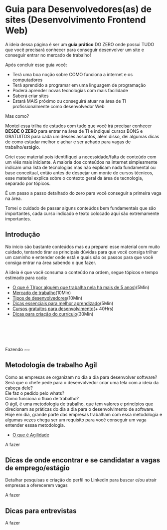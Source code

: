 # Guia para Desenvolvedores(as) de sites (Desenvolvimento Frontend Web)
A ideia dessa página é ser um **guia prático** DO ZERO onde possui TUDO que você precisará conhecer para conseguir desenvolver um site e conseguir entrar no mercado de trabalho! <br />

Após concluir esse guia você:
 - Terá uma boa noção sobre COMO funciona a internet e os computadores
 - Terá aprendido a programar em uma linguagem de programação
 - Poderá aprender novas tecnologias com mais facilidade
 - Saberá criar sites
 - Estará MAIS próximo ou conseguirá atuar na área de TI profissionalmente como desenvolvedor Web  

Mas como? <br />

Montei essa trilha de estudos com tudo que você irá precisar conhecer **DESDE O ZERO** para entrar na área de TI e indiquei cursos BONS e GRATUITOS para cada um desses assuntos, além disso, dei algumas dicas de como estudar melhor e achar e ser achado para vagas de trabalho/estágio. <br />

Criei esse material pois identifiquei a necessidade/falta de conteúdo com um viés mais iniciante.
A maioria dos conteúdos na internet simplesmente indicam uma lista de tecnologias mas não explicam nada fundamental ou base conceitual, então antes de despejar um monte de cursos técnicos, esse material explica sobre o contexto geral da área de tecnologia, separado por tópicos. <br />

É um passo a passo detalhado do zero para você conseguir a primeira vaga na área.

Tomei o cuidado de passar alguns conteúdos bem fundamentais que são importantes, cada curso indicado e texto
 colocado aqui são extremamente importantes.

## Introdução
No início são bastante conteúdos mas eu preparei esse material com muito cuidado, tentando tirar as principais dúvidas para que você consiga trilhar um caminho
e entender onde está e quais são os passos para que você consiga entrar na área sabendo o que fazer. <br />

A ideia é que você consuma o conteúdo na ordem, segue tópicos e tempo estimado para cada:
 - [O que é TI(por alguém que trabalha nela há mais de 5 anos)](o-que-e-ti.md)(5Min)
 - [Mercado de trabalho](mercado-de-trabalho.md)(10Min)
 - [Tipos de desenvolvedores](tipos-de-desenvolvedores.md)(10Min)
 - [Dicas essenciais para melhor aprendizado](melhor-aprendizado.md)(5Min)
 - [Cursos gratuitos para desenvolvimento](cursos-desenvolvimento-web.md)(+ 40Hrs)
 - [Dicas para criação do currículo](dicas-criacao-curriculo.md)(30Min)



<br />
<br />
<br />
<br />

Fazendo ~~


## Metodologia de trabalho Agil
Como as empresas se organizam no dia a dia para desenvolver software? Será que o chefe pede para o desenvolvedor criar uma tela com a ideia da cabeça dele? <br /> 
Ele faz o pedido pelo whats? <br />
Como funciona o fluxo de trabalho? <br />
O ágil, é uma metodologia de trabalho, que tem valores e princípios que direcionam as práticas do dia a dia para o desenvolvimento de software. <br />
Hoje em dia, grande parte das empresas trabalham com essa metodologia e algumas vezes chega ser um requisito para você conseguir um vaga entender essaa metodologia. <br />

 - [O que é Agilidade](https://www.linkedin.com/video/event/urn:li:ugcPost:6914525357228331009/)

A fazer 

## Dicas de onde encontrar e se candidatar a vagas de emprego/estágio

Detalhar pesquisas e criação do perfil no Linkedin para buscar e/ou atrair empresas a oferecerem vagas

A fazer 

## Dicas para entrevistas 

A fazer 
